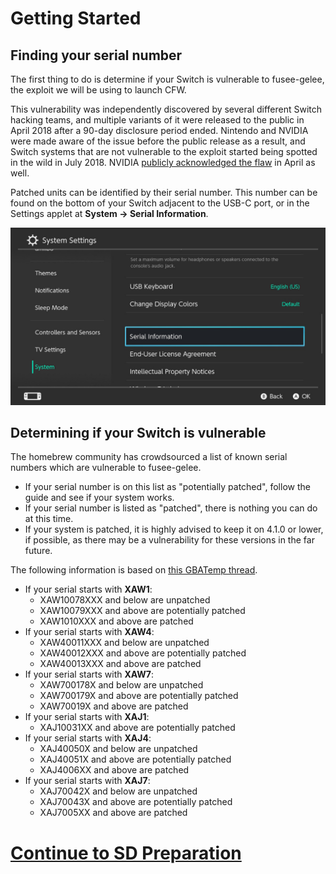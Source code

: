 # Getting Started

## Finding your serial number

The first thing to do is determine if your Switch is vulnerable to fusee-gelee, the exploit we will be using to launch CFW.

This vulnerability was independently discovered by several different Switch hacking teams, and multiple variants of it were released to the public in April 2018 after a 90-day disclosure period ended. Nintendo and NVIDIA were made aware of the issue before the public release as a result, and Switch systems that are not vulnerable to the exploit started being spotted in the wild in July 2018. NVIDIA [publicly acknowledged the flaw](https://nvidia.custhelp.com/app/answers/detail/a_id/4660/~/security-notice%3A-nvidia-tegra-rcm-vulnerability) in April as well.

Patched units can be identified by their serial number. This number can be found on the bottom of your Switch adjacent to the USB-C port, or in the Settings applet at **System -> Serial Information**.

![Visual for System Settings serial location](../img/getting_started_serial_location.jpg)

## Determining if your Switch is vulnerable

The homebrew community has crowdsourced a list of known serial numbers which are vulnerable to fusee-gelee. 

- If your serial number is on this list as "potentially patched", follow the guide and see if your system works. 
- If your serial number is listed as "patched", there is nothing you can do at this time. 
- If your system is patched, it is highly advised to keep it on 4.1.0 or lower, if possible, as there may be a vulnerability for these versions in the far future.

The following information is based on [this GBATemp thread](https://gbatemp.net/threads/switch-informations-by-serial-number-read-the-first-post-before-asking-questions.481215/).

- If your serial starts with **XAW1**:
    - XAW10078XXX and below are unpatched
    - XAW10079XXX and above are potentially patched
    - XAW1010XXX and above are patched
- If your serial starts with **XAW4**:
    - XAW40011XXX and below are unpatched
    - XAW40012XXX and above are potentially patched
    - XAW40013XXX and above are patched
- If your serial starts with **XAW7**:
    - XAW700178X and below are unpatched
    - XAW700179X and above are potentially patched
    - XAW70019X and above are patched
- If your serial starts with **XAJ1**:
    - XAJ10031XX and above are potentially patched
- If your serial starts with **XAJ4**:
    - XAJ40050X and below are unpatched
    - XAJ40051X and above are potentially patched
    - XAJ4006XX and above are patched
- If your serial starts with **XAJ7**:
    - XAJ70042X and below are unpatched
    - XAJ70043X and above are potentially patched
    - XAJ7005XX and above are patched

# [Continue to SD Preparation](sd_preparation.md)